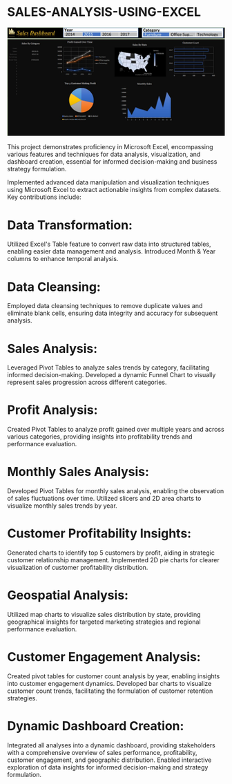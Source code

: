 # SALES-ANALYSIS-USING-EXCEL


<img src="PROJECT.jpg"/>


This project demonstrates proficiency in Microsoft Excel, encompassing various features and techniques for data analysis, visualization, and dashboard creation, essential for informed decision-making and business strategy formulation.

Implemented advanced data manipulation and visualization techniques using Microsoft Excel to extract actionable insights from complex datasets. Key contributions include:

# **Data Transformation:** 
Utilized Excel's Table feature to convert raw data into structured tables, enabling easier data management and analysis. Introduced Month & Year columns to enhance temporal analysis.

# **Data Cleansing:** 
Employed data cleansing techniques to remove duplicate values and eliminate blank cells, ensuring data integrity and accuracy for subsequent analysis.

# **Sales Analysis:** 
Leveraged Pivot Tables to analyze sales trends by category, facilitating informed decision-making. Developed a dynamic Funnel Chart to visually represent sales progression across different categories.

# **Profit Analysis:** 
Created Pivot Tables to analyze profit gained over multiple years and across various categories, providing insights into profitability trends and performance evaluation.

# **Monthly Sales Analysis:** 
Developed Pivot Tables for monthly sales analysis, enabling the observation of sales fluctuations over time. Utilized slicers and 2D area charts to visualize monthly sales trends by year.

# **Customer Profitability Insights:** 
Generated charts to identify top 5 customers by profit, aiding in strategic customer relationship management. Implemented 2D pie charts for clearer visualization of customer profitability distribution.

# **Geospatial Analysis:** 
Utilized map charts to visualize sales distribution by state, providing geographical insights for targeted marketing strategies and regional performance evaluation.

# **Customer Engagement Analysis:** 
Created pivot tables for customer count analysis by year, enabling insights into customer engagement dynamics. Developed bar charts to visualize customer count trends, facilitating the formulation of customer retention strategies.

# **Dynamic Dashboard Creation:** 
Integrated all analyses into a dynamic dashboard, providing stakeholders with a comprehensive overview of sales performance, profitability, customer engagement, and geographic distribution. Enabled interactive exploration of data insights for informed decision-making and strategy formulation.
